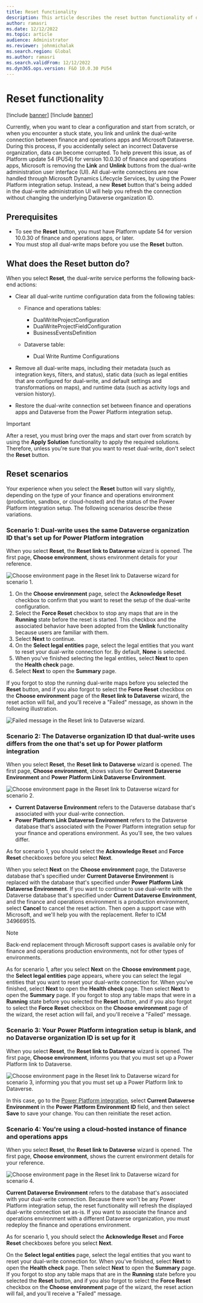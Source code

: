 ```yaml
---
title: Reset functionality
description: This article describes the reset button functionality of dual-write.
author: ramasri
ms.date: 12/12/2022
ms.topic: article
audience: Administrator
ms.reviewer: johnmichalak
ms.search.region: Global
ms.author: ramasri
ms.search.validFrom: 12/12/2022
ms.dyn365.ops.version: F&O 10.0.30 PU54
---
```



# Reset functionality

[!include [banner](../../includes/banner.md)]
[!include [banner](../../includes/preview-banner.md)]

Currently, when you want to clear a configuration and start from scratch, or when you encounter a stuck state, you link and unlink the dual-write connection between finance and operations apps and Microsoft Dataverse. During this process, if you accidentally select an incorrect Dataverse organization, data can become corrupted. To help prevent this issue, as of Platform update 54 (PU54) for version 10.0.30 of finance and operations apps, Microsoft is removing the **Link** and **Unlink** buttons from the dual-write administration user interface (UI). All dual-write connections are now handled through Microsoft Dynamics Lifecycle Services, by using the Power Platform integration setup. Instead, a new **Reset** button that's being added in the dual-write administration UI will help you refresh the connection without changing the underlying Dataverse organization ID.

## Prerequisites

- To see the **Reset** button, you must have Platform update 54 for version 10.0.30 of finance and operations apps, or later.
- You must stop all dual-write maps before you use the **Reset** button.

## What does the Reset button do? 

When you select **Reset**, the dual-write service performs the following back-end actions:

- Clear all dual-write runtime configuration data from the following tables:

    - Finance and operations tables:

        - DualWriteProjectConfiguration
        - DualWriteProjectFieldConfiguration
        - BusinessEventsDefinition

    - Dataverse table:

        - Dual Write Runtime Configurations

- Remove all dual-write maps, including their metadata (such as integration keys, filters, and status), static data (such as legal entities that are configured for dual-write, and default settings and transformations on maps), and runtime data (such as activity logs and version history).
- Restore the dual-write connection set between finance and operations apps and Dataverse from the Power Platform integration setup.

> [!IMPORTANT]
> After a reset, you must bring over the maps and start over from scratch by using the **Apply Solution** functionality to apply the required solutions. Therefore, unless you're sure that you want to reset dual-write, don't select the **Reset** button.

## Reset scenarios

Your experience when you select the **Reset** button will vary slightly, depending on the type of your finance and operations environment (production, sandbox, or cloud-hosted) and the status of the Power Platform integration setup. The following scenarios describe these variations.

### Scenario 1: Dual-write uses the same Dataverse organization ID that's set up for Power Platform integration

When you select **Reset**, the **Reset link to Dataverse** wizard is opened. The first page, **Choose environment**, shows environment details for your reference.

![Choose environment page in the Reset link to Dataverse wizard for scenario 1.](media/reset-image-1.png)

1. On the **Choose environment** page, select the **Acknowledge Reset** checkbox to confirm that you want to reset the setup of the dual-write configuration.
2. Select the **Force Reset** checkbox to stop any maps that are in the **Running** state before the reset is started. This checkbox and the associated behavior have been adopted from the **Unlink** functionality because users are familiar with them.
3. Select **Next** to continue.
4. On the **Select legal entities** page, select the legal entities that you want to reset your dual-write connection for. By default, **None** is selected.
5. When you've finished selecting the legal entities, select **Next** to open the **Health check** page.
6. Select **Next** to open the **Summary** page.

If you forgot to stop the running dual-write maps before you selected the **Reset** button, and if you also forgot to select the **Force Reset** checkbox on the **Choose environment** page of the **Reset link to Dataverse** wizard, the reset action will fail, and you'll receive a "Failed" message, as shown in the following illustration.

![Failed message in the Reset link to Dataverse wizard.](media/reset-image-2.png)

### Scenario 2: The Dataverse organization ID that dual-write uses differs from the one that's set up for Power platform integration

When you select **Reset**, the **Reset link to Dataverse** wizard is opened. The first page, **Choose environment**, shows values for **Current Dataverse Environment** and **Power Platform Link Dataverse Environment**.

![Choose environment page in the Reset link to Dataverse wizard for scenario 2.](media/reset-image-3.png)

- **Current Dataverse Environment** refers to the Dataverse database that's associated with your dual-write connection.
- **Power Platform Link Dataverse Environment** refers to the Dataverse database that's associated with the Power Platform integration setup for your finance and operations environment. As you'll see, the two values differ.

As for scenario 1, you should select the **Acknowledge Reset** and **Force Reset** checkboxes before you select **Next**.

When you select **Next** on the **Choose environment** page, the Dataverse database that's specified under **Current Dataverse Environment** is replaced with the database that's specified under **Power Platform Link Dataverse Environment**. If you want to continue to use dual-write with the Dataverse database that's specified under **Current Dataverse Environment**, and the finance and operations environment is a production environment, select **Cancel** to cancel the reset action. Then open a support case with Microsoft, and we'll help you with the replacement. Refer to ICM 349669515.

> [!NOTE]
> Back-end replacement through Microsoft support cases is available only for finance and operations production environments, not for other types of environments.

As for scenario 1, after you select **Next** on the **Choose environment** page, the **Select legal entities** page appears, where you can select the legal entities that you want to reset your dual-write connection for. When you've finished, select **Next** to open the **Health check** page. Then select **Next** to open the **Summary** page. If you forgot to stop any table maps that were in a **Running** state before you selected the **Reset** button, and if you also forgot to select the **Force Reset** checkbox on the **Choose environment** page of the wizard, the reset action will fail, and you'll receive a "Failed" message.

### Scenario 3: Your Power Platform integration setup is blank, and no Dataverse organization ID is set up for it

When you select **Reset**, the **Reset link to Dataverse** wizard is opened. The first page, **Choose environment**, informs you that you must set up a Power Platform link to Dataverse.

![Choose environment page in the Reset link to Dataverse wizard for scenario 3, informing you that you must set up a Power Platform link to Dataverse.](media/reset-image-4.png)

In this case, go to the [Power Platform integration](../../power-platform/enable-power-platform-integration.md#connect-to-existing-dataverse), select **Current Dataverse Environment** in the **Power Platform Environment ID** field, and then select **Save** to save your change. You can then reinitiate the reset action.

### Scenario 4: You're using a cloud-hosted instance of finance and operations apps

When you select **Reset**, the **Reset link to Dataverse** wizard is opened. The first page, **Choose environment**, shows the current environment details for your reference.

![Choose environment page in the Reset link to Dataverse wizard for scenario 4.](media/reset-image-5.png)

**Current Dataverse Environment** refers to the database that's associated with your dual-write connection. Because there won't be any Power Platform integration setup, the reset functionality will refresh the displayed dual-write connection set as-is. If you want to associate the finance and operations environment with a different Dataverse organization, you must redeploy the finance and operations environment.

As for scenario 1, you should select the **Acknowledge Reset** and **Force Reset** checkboxes before you select **Next**.

On the **Select legal entities** page, select the legal entities that you want to reset your dual-write connection for. When you've finished, select **Next** to open the **Health check** page. Then select **Next** to open the **Summary** page. If you forgot to stop any table maps that are in the **Running** state before you selected the **Reset** button, and if you also forgot to select the **Force Reset** checkbox on the **Choose environment** page of the wizard, the reset action will fail, and you'll receive a "Failed" message.
